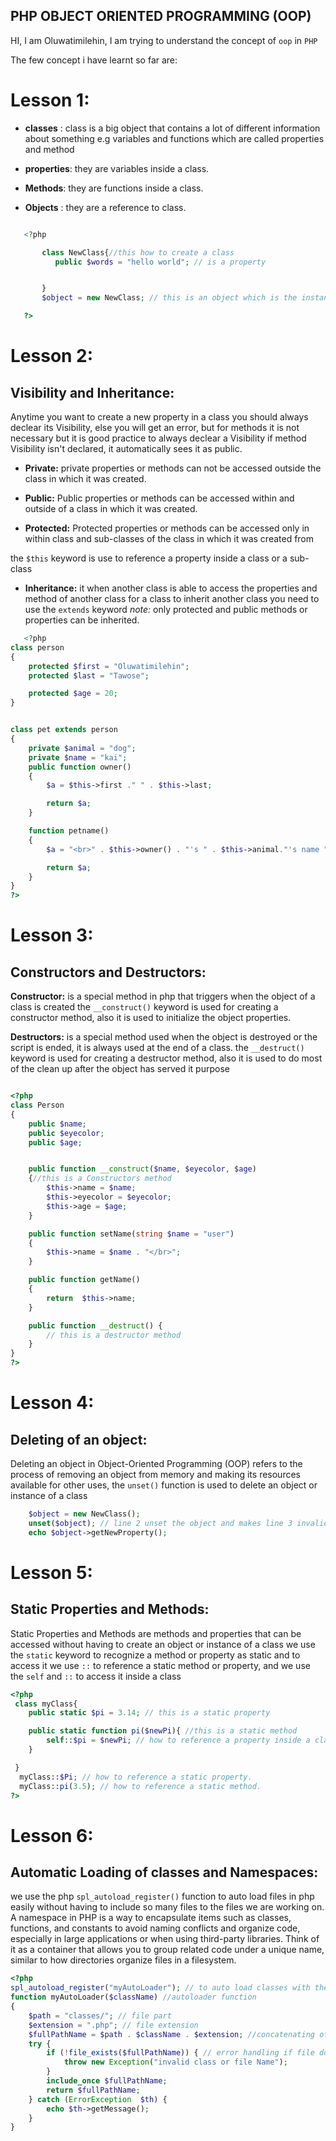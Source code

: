## PHP OBJECT ORIENTED PROGRAMMING (OOP)

HI, I am Oluwatimilehin, I am trying to understand the concept of `oop` in `PHP`

The few concept i have learnt so far are:

# Lesson 1:

- **classes** : class is a big object that contains a lot of different information about something e.g variables and functions which are called properties and method

- **properties**: they are variables inside a class.

- **Methods**: they are functions inside a class.

- **Objects** : they are a reference to class.

```php

   <?php

       class NewClass{//this how to create a class
          public $words = "hello world"; // is a property


       }
       $object = new NewClass; // this is an object which is the instance or refrence of a class

   ?>
```

# Lesson 2:

## Visibility and Inheritance:

Anytime you want to create a new property in a class you should always declear its Visibility, else you will get an error, but for methods it is not necessary but it is good practice to always declear a Visibility if method Visibility isn't declared, it automatically sees it as public.

- **Private:** private properties or methods can not be accessed outside the class in which it was created.

- **Public:** Public properties or methods can be accessed within and outside of a class in which it was created.

- **Protected:** Protected properties or methods can be accessed only in within class and sub-classes of the class in which it was created from

the `$this` keyword is use to reference a property inside a class or a sub-class

- **Inheritance:** it when another class is able to access the properties and method of another class for a class to inherit another class you need to use the `extends` keyword
  _note:_ only protected and public methods or properties can be inherited.

```php
   <?php
class person
{
    protected $first = "Oluwatimilehin";
    protected $last = "Tawose";

    protected $age = 20;
}


class pet extends person
{
    private $animal = "dog";
    private $name = "kai";
    public function owner()
    {
        $a = $this->first ." " . $this->last;

        return $a;
    }

    function petname()
    {
        $a = "<br>" . $this->owner() . "'s " . $this->animal."'s name " . " is " . $this->name;

        return $a;
    }
}
?>
```

# Lesson 3:

## Constructors and Destructors:

**Constructor:** is a special method in php that triggers when the object of a class is created the `__construct()` keyword is used for creating a constructor method, also it is used to initialize the object properties.

**Destructors:** is a special method used when the object is destroyed or the script is ended, it is always used at the end of a class. the `__destruct()` keyword is used for creating a destructor method, also it is used to do most of the clean up after the object has served it purpose

```php

<?php
class Person
{
    public $name;
    public $eyecolor;
    public $age;


    public function __construct($name, $eyecolor, $age)
    {//this is a Constructors method
        $this->name = $name;
        $this->eyecolor = $eyecolor;
        $this->age = $age;
    }

    public function setName(string $name = "user")
    {
        $this->name = $name . "</br>";
    }

    public function getName()
    {
        return  $this->name;
    }

    public function __destruct() {
        // this is a destructor method
    }
}
?>
```

# Lesson 4:

## Deleting of an object:

Deleting an object in Object-Oriented Programming (OOP) refers to the process of removing an object from memory and making its resources available for other uses,
the `unset()` function is used to delete an object or instance of a class

```php
    $object = new NewClass();
    unset($object); // line 2 unset the object and makes line 3 invalid or null.
    echo $object->getNewProperty();
```

# Lesson 5:

## Static Properties and Methods:

Static Properties and Methods are methods and properties that can be accessed without having to create an object or instance of a class we use the `static` keyword to recognize a method or property as static and to access it we use `::`
to reference a static method or property, and we use the `self` and `::` to access it inside a class

```php
<?php
 class myClass{
    public static $pi = 3.14; // this is a static property

    public static function pi($newPi){ //this is a static method
        self::$pi = $newPi; // how to reference a property inside a class.
    }

 }
  myClass::$Pi; // how to reference a static property.
  myClass::pi(3.5); // how to reference a static method.
?>
```

# Lesson 6:

## Automatic Loading of classes and Namespaces:

we use the php `spl_autoload_register()` function to auto load files in php easily without having to include so many files to the files we are working on.
A namespace in PHP is a way to encapsulate items such as classes, functions, and constants to avoid naming conflicts and organize code, especially in large applications or when using third-party libraries. Think of it as a container that allows you to group related code under a unique name, similar to how directories organize files in a filesystem.

```php
<?php
spl_autoload_register("myAutoLoader"); // to auto load classes with the function name "myAutoLoader";
function myAutoLoader($className) //autoloader function
{
    $path = "classes/"; // file part
    $extension = ".php"; // file extension
    $fullPathName = $path . $className . $extension; //concatenating of the file directory and extensions together.
    try {
        if (!file_exists($fullPathName)) { // error handling if file does not exist
            throw new Exception("invalid class or file Name");
        }
        include_once $fullPathName;
        return $fullPathName;
    } catch (ErrorException  $th) {
        echo $th->getMessage();
    }
}
```
